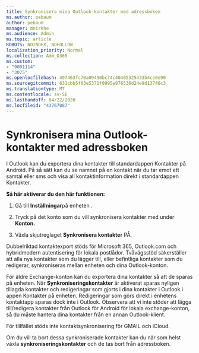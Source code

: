 ```yaml
---
title: Synkronisera mina Outlook-kontakter med adressboken
ms.author: pebaum
author: pebaum
manager: mnirkhe
ms.audience: Admin
ms.topic: article
ROBOTS: NOINDEX, NOFOLLOW
localization_priority: Normal
ms.collection: Adm_O365
ms.custom:
- "9001114"
- "3075"
ms.openlocfilehash: 497463fc70a09490bc74c40405325433b4ce0e90
ms.sourcegitcommit: 631cbb5f03e5371f0995e976536d24e9d13746c3
ms.translationtype: MT
ms.contentlocale: sv-SE
ms.lasthandoff: 04/22/2020
ms.locfileid: "43767087"
---
```

# <a name="sync-my-outlook-contacts-to-my-address-book"></a>Synkronisera mina Outlook-kontakter med adressboken

I Outlook kan du exportera dina kontakter till standardappen Kontakter på Android. På så sätt kan du se namnet på en kontakt när du tar emot ett samtal eller sms och visa all kontaktinformation direkt i standardappen Kontakter.
 
**Så här aktiverar du den här funktionen:**
 
1. Gå till **Inställningar**på enheten .

2. Tryck på det konto som du vill synkronisera kontakter med under **Konton.**

3. Växla skjutreglaget **Synkronisera kontakter** PÅ.
 
Dubbelriktad kontaktexport stöds för Microsoft 365, Outlook.com och hybridmodern autentisering för lokala postlådor. Tvåvägsstöd säkerställer att alla nya kontakter som du lägger till, eller befintliga kontakter som du redigerar, synkroniseras mellan enheten och dina Outlook-konton.
 
För äldre Exchange-konton kan du exportera dina kontakter så att de sparas på enheten. När **Synkroniseringskontakter** är aktiverat sparas nyligen tillagda kontakter och redigeringar som gjorts i dina kontakter i Outlook i appen Kontakter på enheten. Redigeringar som görs direkt i enhetens kontaktapp sparas dock inte i Outlook. Observera att vi inte stöder att lägga till/redigera kontakter från Outlook för Android för lokala exchange-konton, så du måste hantera dina kontakter från en annan Outlook-klient.
 
För tillfället stöds inte kontaktsynkronisering för GMAIL och iCloud.
 
Om du vill ta bort dessa synkroniserade kontakter kan du när som helst växla **synkroniseringskontakter** och de tas bort från adressboken.
